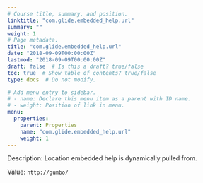 ```yaml
---
# Course title, summary, and position.
linktitle: "com.glide.embedded_help.url"
summary: ""
weight: 1
# Page metadata.
title: "com.glide.embedded_help.url"
date: "2018-09-09T00:00:00Z"
lastmod: "2018-09-09T00:00:00Z"
draft: false  # Is this a draft? true/false
toc: true  # Show table of contents? true/false
type: docs  # Do not modify.

# Add menu entry to sidebar.
# - name: Declare this menu item as a parent with ID name.
# - weight: Position of link in menu.
menu:
  properties:
    parent: Properties
    name: "com.glide.embedded_help.url"
    weight: 1
---
```


Description: Location embedded help is dynamically pulled from.


Value: `http://gumbo/`